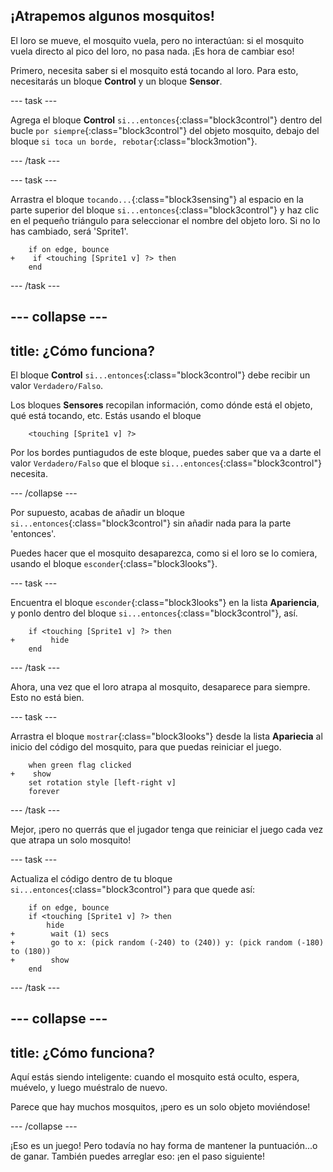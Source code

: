 ## ¡Atrapemos algunos mosquitos!

El loro se mueve, el mosquito vuela, pero no interactúan: si el mosquito vuela directo al pico del loro, no pasa nada. ¡Es hora de cambiar eso!

Primero, necesita saber si el mosquito está tocando al loro. Para esto, necesitarás un bloque **Control** y un bloque **Sensor**.

--- task ---

Agrega el bloque **Control** `si...entonces`{:class="block3control"} dentro del bucle `por siempre`{:class="block3control"} del objeto mosquito, debajo del bloque `si toca un borde, rebotar`{:class="block3motion"}.

--- /task ---

--- task ---

Arrastra el bloque `tocando...`{:class="block3sensing"} al espacio en la parte superior del bloque `si...entonces`{:class="block3control"} y haz clic en el pequeño triángulo para seleccionar el nombre del objeto loro. Si no lo has cambiado, será 'Sprite1'.

```blocks3
    if on edge, bounce
+    if <touching [Sprite1 v] ?> then
    end
```

--- /task ---

--- collapse ---
---
title: ¿Cómo funciona?
---

El bloque **Control** `si...entonces`{:class="block3control"} debe recibir un valor `Verdadero/Falso`.

Los bloques **Sensores** recopilan información, como dónde está el objeto, qué está tocando, etc. Estás usando el bloque

```blocks3
    <touching [Sprite1 v] ?>
```

Por los bordes puntiagudos de este bloque, puedes saber que va a darte el valor `Verdadero/Falso` que el bloque `si...entonces`{:class="block3control"} necesita.

--- /collapse ---

Por supuesto, acabas de añadir un bloque `si...entonces`{:class="block3control"} sin añadir nada para la parte 'entonces'.

Puedes hacer que el mosquito desaparezca, como si el loro se lo comiera, usando el bloque `esconder`{:class="block3looks"}.

--- task ---

Encuentra el bloque `esconder`{:class="block3looks"} en la lista **Apariencia**, y ponlo dentro del bloque `si...entonces`{:class="block3control"}, así.

```blocks3
    if <touching [Sprite1 v] ?> then
+        hide
    end
```

--- /task ---

Ahora, una vez que el loro atrapa al mosquito, desaparece para siempre. Esto no está bien.

--- task ---

Arrastra el bloque `mostrar`{:class="block3looks"} desde la lista **Apariecia** al inicio del código del mosquito, para que puedas reiniciar el juego.

```blocks3
    when green flag clicked
+    show
    set rotation style [left-right v]
    forever
```

--- /task ---

Mejor, ¡pero no querrás que el jugador tenga que reiniciar el juego cada vez que atrapa un solo mosquito!

--- task ---

Actualiza el código dentro de tu bloque `si...entonces`{:class="block3control"} para que quede así:

```blocks3
    if on edge, bounce
    if <touching [Sprite1 v] ?> then
        hide
+        wait (1) secs
+        go to x: (pick random (-240) to (240)) y: (pick random (-180) to (180))
+        show
    end
```

--- /task ---

--- collapse ---
---
title: ¿Cómo funciona?
---

Aquí estás siendo inteligente: cuando el mosquito está oculto, espera, muévelo, y luego muéstralo de nuevo.

Parece que hay muchos mosquitos, ¡pero es un solo objeto moviéndose!

--- /collapse ---

¡Eso es un juego! Pero todavía no hay forma de mantener la puntuación...o de ganar. También puedes arreglar eso: ¡en el paso siguiente!
